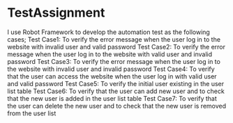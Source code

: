 # TestAssignment
I use Robot Framework to develop the automation test as the following cases;
Test Case1: To verify the error message when the user log in to the website with invalid user and valid password
Test Case2: To verify the error message when the user log in to the website with valid user and invalid password
Test Case3: To verify the error message when the user log in to the website with invalid user and invalid password
Test Case4: To verify that the user can access the website when the user log in with valid user and valid password
Test Case5: To verify the initial user existing in the user list table
Test Case6: To verify that the user can add new user and to check that the new user is added in the user list table
Test Case7: To verify that the user can delete the new user and to check that the new user is removed from the user list
